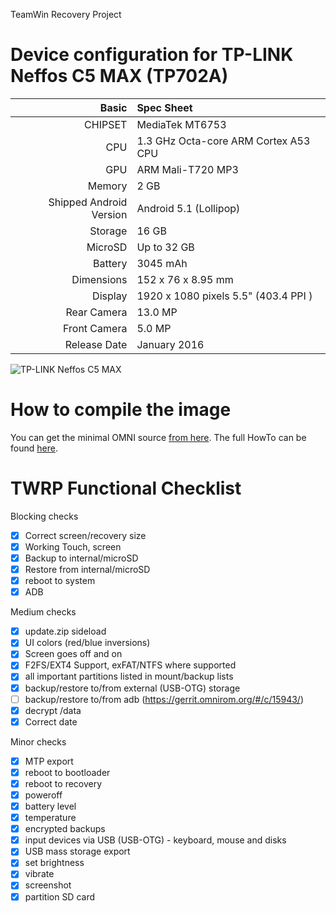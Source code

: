 TeamWin Recovery Project

Device configuration for TP-LINK Neffos C5 MAX (TP702A)
=====================================

Basic   | Spec Sheet
-------:|:-------------------------
CHIPSET | MediaTek MT6753
CPU     | 1.3 GHz Octa-core ARM Cortex A53 CPU
GPU     | ARM Mali-T720 MP3
Memory  | 2 GB
Shipped Android Version | Android 5.1 (Lollipop)
Storage | 16 GB
MicroSD | Up to 32 GB
Battery | 3045 mAh
Dimensions | 152 x 76 x 8.95 mm
Display | 1920 x 1080 pixels 5.5" (403.4 PPI )
Rear Camera  | 13.0 MP
Front Camera | 5.0 MP
Release Date | January 2016

![TP-LINK Neffos C5 MAX](http://www.neffos.com/res/upfile/product/20160107020857.png "TP-LINK Neffos C5 MAX")

How to compile the image
=====================================
You can get the minimal OMNI source [from here](https://github.com/minimal-manifest-twrp/platform_manifest_twrp_omni).
The full HowTo can be found [here](https://forum.xda-developers.com/showthread.php?t=1943625).

TWRP Functional Checklist
=====================================

Blocking checks
- [x] Correct screen/recovery size
- [x] Working Touch, screen
- [x] Backup to internal/microSD
- [x] Restore from internal/microSD
- [x] reboot to system
- [x] ADB

Medium checks
- [x] update.zip sideload
- [x] UI colors (red/blue inversions)
- [x] Screen goes off and on
- [x] F2FS/EXT4 Support, exFAT/NTFS where supported
- [x] all important partitions listed in mount/backup lists
- [x] backup/restore to/from external (USB-OTG) storage
- [ ] backup/restore to/from adb (https://gerrit.omnirom.org/#/c/15943/)
- [x] decrypt /data
- [x] Correct date

Minor checks
- [x] MTP export
- [x] reboot to bootloader
- [x] reboot to recovery
- [x] poweroff
- [x] battery level
- [x] temperature
- [x] encrypted backups
- [x] input devices via USB (USB-OTG) - keyboard, mouse and disks
- [x] USB mass storage export
- [x] set brightness
- [x] vibrate
- [x] screenshot
- [x] partition SD card
